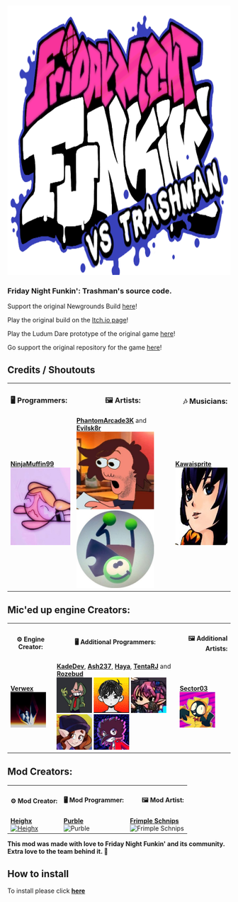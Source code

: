 <p align="center">
	<a target="_blank"><img src="/art/FNF Logo.png" alt="Logo" width="988px" height="608px"></a>
</p>

### Friday Night Funkin': Trashman's source code.

Support the original Newgrounds Build [here](https://www.newgrounds.com/portal/view/770371)!

Play the original build on the [Itch.io page](https://ninja-muffin24.itch.io/funkin)!

Play the Ludum Dare prototype of the original game [here](https://ninja-muffin24.itch.io/friday-night-funkin)!

Go support the original repository for the game [here](https://github.com/ninjamuffin99/Funkin)!

## Credits / Shoutouts
<!--me lol-->
<table style="span:90%">
	<tr>
		<th style="text-align:left"><h3>🖥 Programmers:</h3></th>
		<th style="text-align:middle"><h3>🖼 Artists:</h3></th>
		<th style="text-align:right"><h3>🎶 Musicians:</h3></th>
	</tr>
	<tr>
	<td>
		<a href='https://twitter.com/ninja_muffin99'><b>NinjaMuffin99</b></a><br>
		<img src="art/Ninja.png" alt="NinjaMuffin99" width="175" height="175">
	</td>
	<td>
		<a href='https://twitter.com/phantomarcade3k'><b>PhantomArcade3K</b></a> and <a href='https://twitter.com/evilsk8r'><b>Evilsk8r</b></a><br>
		<img src="art/Phantom.png" alt="PhantomArcade3K" width="175" height="175">
		<img src="art/Evil.png" alt="Evilsk8r" width="175" height="175"><br>
	</td>
	<td>
		<a href='https://twitter.com/kawaisprite'><b>Kawaisprite</b></a><br>
		<img src="/art/Kawai.png" alt="Kawaisprite" width="175" height="175">
	</tr>
</table>

<h2>Mic'ed up engine Creators:</h2>

<table style="span:90%">
	<tr>
		<th style=”text-align:left”><h4>⚙️ Engine Creator:</h4></th>
		<th style="text-align:middle"><h4>🖥 Additional Programmers:</h4></th>
		<th style="text-align:right"><h4>🖼 Additional Artists:</h4></th>
	</tr>
	<tr>
	<td>
		<a href='https://twitter.com/Vershift'><b>Verwex</b><br>
		<img src="/art/Verwex.png" alt="Verwex" width="80" height="80"></a>
	</td>
	<td>
		<a href='https://twitter.com/kadedeveloper'><b>KadeDev</b></a>, <a href='https://steamcommunity.com/profiles/76561198353865795'><b>Ash237</b></a>, <a href='https://www.youtube.com/channel/UCqBMDBboJaBHLoxO0H3EBgw'><b>Haya</b></a>, <a href='https://twitter.com/TentaRJ'><b>TentaRJ</b></a> and <a href='https://twitter.com/helpme_thebigt'><b>Rozebud</b></a><br>
		<img src="/art/Kade.png" alt="KadeDeveloper" width="80" height="80"></a>
		<img src="/art/Ash.png" alt="Ash237" width="80" height="80"></a>
		<img src="/art/Haya.png" alt="Haya" width="80" height="80"></a>
		<img src="/art/TentaRJ.png" alt="TentaRJ" width="80" height="80"></a>
		<img src="/art/Rozebud.png" alt="Rozebud" width="80" height="80"></a>
	</td>
	<td>
		<a href='https://twitter.com/Sector0003'><b>Sector03</b></a><br>
		<img src="/art/Sector03.png" alt="Sector03" width="80" height="80"></a>
	</tr>
</table>
<h2>Mod Creators:</h2>

<table style="span:90%">
	<tr>
		<th style=”text-align:left”><h4>⚙️ Mod Creator:</h4></th>
				<th style="text-align:middle"><h4>🖥 Mod Programmer:</h4></th>
		<th style="text-align:right"><h4>🖼 Mod Artist:</h4></th>
	</tr>
	<tr>
	<td>
		<a href='https://github.com/Purble11/Trashman'><b>Heighx</b><br>
		<img src="https://cdn.discordapp.com/avatars/701274468483334224/418356069d7e0aa3b8c92502c3c22d2b.png?size=128" alt="Heighx" width="80" height="80"></a>
	</td>
	<td>
		<a href='https://github.com/Purble11/Trashman'><b>Purble</b></a><br>
		<img src="https://media.discordapp.net/attachments/859361900910608395/873612822989385728/MY_PFP.gif?width=498&height=498" alt="Purble" width="80" height="80"></a>
	</td>
	<td>
		<a href='https://github.com/Purble11/Trashman'><b>Frimple Schnips</b></a><br>
		<img src="/art/Frimple Schnips.png" alt="Frimple Schnips" width="80" height="80"></a>
	</tr>
</table>
</table>

**This mod was made with love to Friday Night Funkin' and its community. Extra love to the team behind it. 💖**
</tr>
</tr>
</tr>
<h2>How to install</h2>

To install please click 
<a href='https://github.com/Verwex/Funkin-Mic-d-Up-SC#installing-the-required-programs'><b>here</b></a>
</tr>
</tr>
